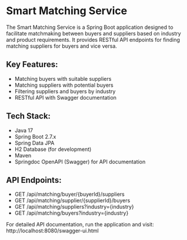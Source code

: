 # Smart Matching Service

The Smart Matching Service is a Spring Boot application designed to facilitate matchmaking between buyers and suppliers based on industry and product requirements. It provides RESTful API endpoints for finding matching suppliers for buyers and vice versa.

## Key Features:
- Matching buyers with suitable suppliers
- Matching suppliers with potential buyers
- Filtering suppliers and buyers by industry
- RESTful API with Swagger documentation

## Tech Stack:
- Java 17
- Spring Boot 2.7.x
- Spring Data JPA
- H2 Database (for development)
- Maven
- Springdoc OpenAPI (Swagger) for API documentation

## API Endpoints:
- GET /api/matching/buyer/{buyerId}/suppliers
- GET /api/matching/supplier/{supplierId}/buyers
- GET /api/matching/suppliers?industry={industry}
- GET /api/matching/buyers?industry={industry}

For detailed API documentation, run the application and visit: http://localhost:8080/swagger-ui.html
